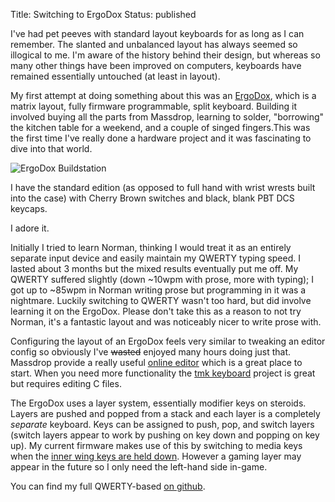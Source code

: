 Title: Switching to ErgoDox
Status: published

I've had pet peeves with standard layout keyboards for as long as I can remember. The slanted and unbalanced layout has always seemed so illogical to me. I'm aware of the history behind their design, but whereas so many other things have been improved on computers, keyboards have remained essentially untouched (at least in layout).

My first attempt at doing something about this was an [ErgoDox](http://deskthority.net/wiki/ErgoDox), which is a matrix layout, fully firmware programmable, split keyboard. Building it involved buying all the parts from Massdrop, learning to solder, "borrowing" the kitchen table for a weekend, and a couple of singed fingers.This was the first time I've really done a hardware project and it was fascinating to dive into that world.

![ErgoDox Buildstation](/images/ergodox-buildstation.jpg)

I have the standard edition (as opposed to full hand with wrist wrests built into the case) with Cherry Brown switches and black, blank PBT DCS keycaps.

I adore it.

Initially I tried to learn Norman, thinking I would treat it as an entirely separate input device and easily maintain my QWERTY typing speed. I lasted about 3 months but the mixed results eventually put me off. My QWERTY suffered slightly (down ~10wpm with prose, more with typing); I got up to ~85wpm in Norman writing prose but programming in it was a nightmare. Luckily switching to QWERTY wasn't too hard, but did involve learning it on the ErgoDox. Please don't take this as a reason to not try Norman, it's a fantastic layout and was noticeably nicer to write prose with.

Configuring the layout of an ErgoDox feels very similar to tweaking an editor config so obviously I've <del>wasted</del> enjoyed many hours doing just that. Massdrop provide a really useful [online editor](https://www.massdrop.com/ext/ergodox/) which is a great place to start. When you need more functionality the [tmk keyboard](https://github.com/cub-uanic/tmk_keyboard) project is great but requires editing C files.

The ErgoDox uses a layer system, essentially modifier keys on steroids. Layers are pushed and popped from a stack and each layer is a completely *separate* keyboard. Keys can be assigned to push, pop, and switch layers (switch layers appear to work by pushing on key down and popping on key up). My current firmware makes use of this by switching to media keys when the [inner wing keys are held down](https://github.com/ghickman/tmk_keyboard/blob/master/keyboard/ergodox/keymap_qwerty.h#L88). However a gaming layer may appear in the future so I only need the left-hand side in-game.

You can find my full QWERTY-based [on github](https://github.com/ghickman/tmk_keyboard/blob/master/keyboard/ergodox/keymap_qwerty.h).
